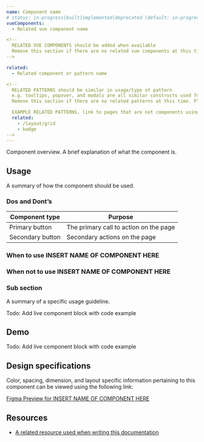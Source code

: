 ```yaml
---
name: Component name
# status: in-progress|built|implemented|deprecated (default: in-progress)
vueComponents:
  - Related vue component name

<!--
  RELATED VUE COMPONENTS should be added when available
  Remove this section if there are no related vue components at this time. Please list them in alphabetical order.
-->

related:
  - Related component or pattern name

<!--
  RELATED PATTERNS should be similar in usage/type of pattern
  e.g. tooltips, popover, and modals are all similar constructs used for different purposes
  Remove this section if there are no related patterns at this time. Please list them in alphabetical order.

  EXAMPLE RELATED PATTERNS, link to pages that are not components using 'directory/pattern-name'
  related:
    - /layout/grid
    - badge
-->
---
```


Component overview. A brief explanation of what the component is.

## Usage

A summary of how the component should be used.

<!--
  DO NOT add static images to any page at this time.
-->

### Dos and Dont’s 

<!--
  EXAMPLE TABLE, optionally, this can be used to highlight Do's & Don'ts
  Do is a guideline that should always be followed. On the other hand, you need a really unusual use case for breaking a Do guideline
  The Do's & Don'ts should be correlated
  e.g. Use chevrons between breadcrumb items vs. Use slashes or other characters to separate breadcrumb items. 
-->

| Component type | Purpose |
| --- | --- |
| Primary button | The primary call to action on the page |
| Secondary button | Secondary actions on the page |

### When to use INSERT NAME OF COMPONENT HERE

<!--
  WHEN TO USE, optionally, highlight specific rule sets for when to use a component.
  e.g. Use tables when:
  - Users need to review, enter, or edit uniform sets of data or options
  - Displaying structured content, where each entry has the same attributes
-->

### When not to use INSERT NAME OF COMPONENT HERE

<!--
  WHEN NOT TO USE, optionally, highlight specific rule sets for when not to use a component
  e.g. Do not use tables to:
  - Display a list of continuous, vertical indexes of text or images. Use Lists instead
  - For hierarchical structures. Use the Tree view instead.
-->

### Sub section

<!--
  SUB SECTIONS, use these to highlight component specific rules. You can add as many sub-sections as needed, use your best judgement
  e.g. truncation rules
-->

A summary of a specific usage guideline.

Todo: Add live component block with code example

## Demo

<!--
  DEMO, keep this section for all patterns, the code block demo will be added at a later date
-->

Todo: Add live component block with code example

## Design specifications

<!--
  DESIGN SPECIFICATIONS, add a link here to the component in the Pajamas UI Kit.
  *** Follow the Figma component issue template in Pajamas to create the figma component. 
-->

Color, spacing, dimension, and layout specific information pertaining to this component can be viewed using the following link:

[Figma Preview for INSERT NAME OF COMPONENT HERE](/)

## Resources

*   [A related resource used when writing this documentation](/)
